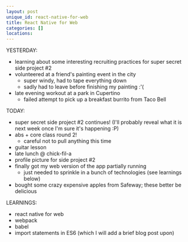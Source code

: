 ```yaml
---
layout: post
unique_id: react-native-for-web
title: React Native for Web
categories: []
locations: 
---
```


YESTERDAY:
* learning about some interesting recruiting practices for super secret side project #2
* volunteered at a friend's painting event in the city
  * super windy, had to tape everything down
  * sadly had to leave before finishing my painting :'(
* late evening workout at a park in Cupertino
  * failed attempt to pick up a breakfast burrito from Taco Bell

TODAY:
* super secret side project #2 continues! (I'll probably reveal what it is next week once I'm sure it's happening :P)
* abs + core class round 2!
  * careful not to pull anything this time
* guitar lesson
* late lunch @ chick-fil-a
* profile picture for side project #2
* finally got my web version of the app partially running
  * just needed to sprinkle in a bunch of technologies (see learnings below)
* bought some crazy expensive apples from Safeway; these better be delicious

LEARNINGS:
* react native for web
* webpack
* babel
* import statements in ES6 (which I will add a brief blog post upon)
